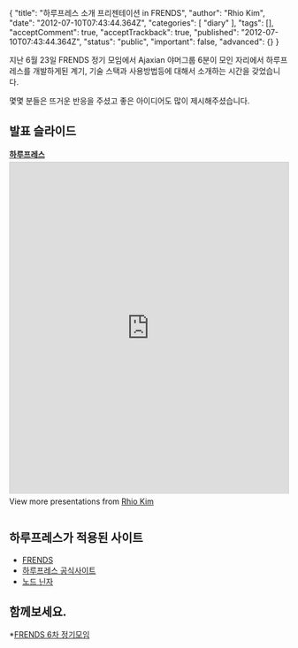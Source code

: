 {
    "title": "하루프레스 소개 프리젠테이션 in FRENDS",
    "author": "Rhio Kim",
    "date": "2012-07-10T07:43:44.364Z",
    "categories": [
        "diary"
    ],
    "tags": [],
    "acceptComment": true,
    "acceptTrackback": true,
    "published": "2012-07-10T07:43:44.364Z",
    "status": "public",
    "important": false,
    "advanced": {}
}

지난 6월 23일 FRENDS 정기 모임에서 Ajaxian 야머그룹 6분이 모인 자리에서 하루프레스를 개발하게된 계기, 기술 스택과 사용방법등에 대해서 소개하는 시간을 갖었습니다.

몇몇 분들은 뜨거운 반응을 주셨고 좋은 아이디어도 많이 제시해주셨습니다.

## 발표 슬라이드
<div style="width:100%" id="__ss_13428285"> <strong style="display:block;margin:12px 0 4px"><a href="http://www.slideshare.net/rhio.kim/ss-13428285" title="하루프레스" target="_blank">하루프레스</a></strong> <iframe src="http://www.slideshare.net/slideshow/embed_code/13428285" width="100%" height="600" frameborder="0" marginwidth="0" marginheight="0" scrolling="no" style="border:1px solid #CCC;border-width:1px 1px 0" allowfullscreen></iframe> <div style="padding:5px 0 12px"> View more presentations from <a href="http://www.slideshare.net/rhio.kim" target="_blank">Rhio Kim</a> </div> </div>

## 하루프레스가 적용된 사이트
* [FRENDS](http://frends.kr)
* [하루프레스 공식사이트](http://haroopress.github.com) 
* [노드 닌자](http://nodejs.kr)


## 함께보세요.
*[FRENDS 6차 정기모임](http://frends.kr/post/frends-6ca-moim-hugi/)